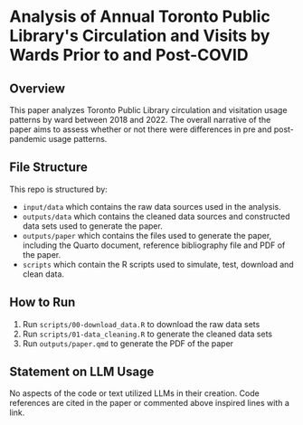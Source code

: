 # Analysis of Annual Toronto Public Library's Circulation and Visits by Wards Prior to and Post-COVID

## Overview

This paper analyzes Toronto Public Library circulation and visitation usage patterns by ward between 2018 and 2022. The overall narrative of the paper aims to assess whether or not there were differences in pre and post-pandemic usage patterns. 

## File Structure

This repo is structured by:

-   `input/data` which contains the raw data sources used in the analysis.
-   `outputs/data` which contains the cleaned data sources and constructed data sets used to generate the paper.
-   `outputs/paper` which contains the files used to generate the paper, including the Quarto document, reference bibliography file and PDF of the paper.
-   `scripts` which contain the R scripts used to simulate, test, download and clean data.

## How to Run

1.  Run `scripts/00-download_data.R` to download the raw data sets
2.  Run `scripts/01-data_cleaning.R` to generate the cleaned data sets
3.  Run `outputs/paper.qmd` to generate the PDF of the paper

## Statement on LLM Usage

No aspects of the code or text utilized LLMs in their creation. Code references are cited in the paper or commented above inspired lines with a link. 
